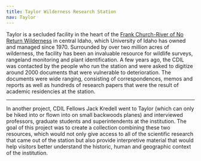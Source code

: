 ```yaml
---
title: Taylor Wilderness Research Station
nav: Taylor
---
```


Taylor is a secluded facility in the heart of the [Frank Church-River of No Return Wilderness](https://www.uidaho.edu/cnr/taylor-wilderness-research-station) in central Idaho, which University of Idaho has owned and managed since 1970. Surrounded by over two million acres of wilderness, the facility has been an invaluable resource for wildlife surveys, rangeland monitoring and plant identification. A few years ago, the CDIL was contacted by the people who run the station and were asked to digitize around 2000 documents that were vulnerable to deterioration. The documents were wide ranging, consisting of correspondences, memos and reports as well as hundreds of research papers that were the result of academic residencies at the station. 

---

In another project, CDIL Fellows Jack Kredell went to Taylor (which can only be hiked into or flown into on small backwoods planes) and interviewed professors, graduate students and superintendents at the institution. The goal of this project was to create a collection combining these two resources, which would not only give access to all of the scientific research that came out of the station but also provide interpretive material that would help visitors better understand the historic, human and geographic context of the institution.

